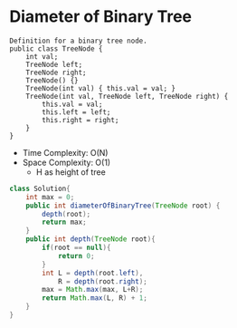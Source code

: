 # Diameter of Binary Tree

```
Definition for a binary tree node.
public class TreeNode {
    int val;
    TreeNode left;
    TreeNode right;
    TreeNode() {}
    TreeNode(int val) { this.val = val; }
    TreeNode(int val, TreeNode left, TreeNode right) {
        this.val = val;
        this.left = left;
        this.right = right;
    }
}
```

- Time Complexity: O(N)
- Space Complexity: O(1)
  - H as height of tree

```java
class Solution{
    int max = 0;
    public int diameterOfBinaryTree(TreeNode root) {
        depth(root);
        return max;
    }
    public int depth(TreeNode root){
        if(root == null){
            return 0;
        }
        int L = depth(root.left),
            R = depth(root.right);
        max = Math.max(max, L+R);
        return Math.max(L, R) + 1;
    }
}
```
